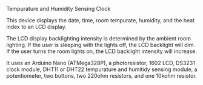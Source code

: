 Tempurature and Humidity Sensing Clock

This device displays the date, time, room tempurate, humidity, and the heat index to an LCD display.

The LCD display backlighting intensity is determined by the ambient room lighting. If the user is sleeping with the
lights off, the LCD backlight will dim. If the user turns the room lights on, the LCD backlight intensity will increase.

It uses an Arduino Nano (ATMega328P), a photoresistor, 1602 LCD, DS3231 clock module, DHT11 or DHT22 tempurature and humitidy sensing module,
a potentiometer, two buttons, two 220ohm resistors, and one 10kohm resistor.
